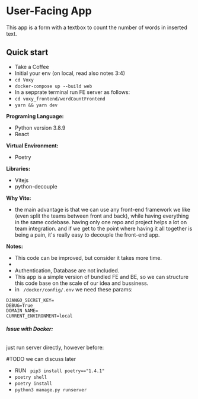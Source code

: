 # User-Facing App

This app is a form with a textbox to count the number of words in inserted text.

## Quick start

- Take a Coffee
- Initial your env (on local, read also notes 3:4)
- `cd Voxy`
- `docker-compose up --build web`
- In a sepprate terminal run FE server as follows:
- `cd voxy_frontend/wordCountFrontend`
- `yarn && yarn dev`

**Programing Language:**

- Python version 3.8.9
- React

**Virtual Environment:**

- Poetry

**Libraries:**

- Vitejs
- python-decouple

**Why Vite:**

- the main advantage is that we can use any front-end framework we like (even split the teams between front and back), while having everything in the same codebase.
  having only one repo and project helps a lot on team integration. and if we get to the point where having it all together is being a pain, it's really easy to decouple the front-end app.

**Notes:**

- This code can be improved, but consider it takes more time.
- 
- Authentication, Database are not included.
- This app is a simple version of bundled FE and BE, so we can structure this code base on the scale of our idea and bussiness.
- in  ` /docker/config/.env` we need these params:

```
DJANGO_SECRET_KEY=
DEBUG=True
DOMAIN_NAME=
CURRENT_ENVIRONMENT=local
```

###### **Issue with Docker:**

just run server directly, however before:

#TODO we can discuss later

* RUN ` pip3 install poetry=="1.4.1"`
* `poetry shell`
* `poetry install `
* `python3 manage.py runserver`

